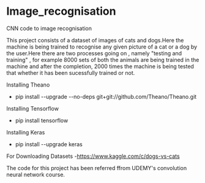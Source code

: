 # Image_recognisation
CNN code to image recognisation

This project consists of a dataset of images of cats and dogs.Here the machine is being trained to recognise 
any given picture of a cat or a dog by the user.Here there are two processes going on , namely "testing and training" , for 
example 8000 sets of both the animals are being trained in the machine and after the completion, 2000 times the machine 
is being tested that whether it has been sucessfully trained or not.

 Installing Theano
- pip install --upgrade --no-deps git+git://github.com/Theano/Theano.git

 Installing Tensorflow
- pip install tensorflow

 Installing Keras
- pip install --upgrade keras

 For Downloading Datasets
-https://www.kaggle.com/c/dogs-vs-cats


The code for this project has been referred ffrom UDEMY's convolution neural network course.
